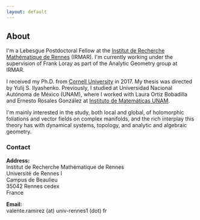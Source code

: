 ```yaml
---
layout: default
---
```


## About

I'm a Lebesgue Postdoctoral Fellow at the [Institut de Recherche Mathématique de Rennes](http://irmar.univ-rennes1.fr/) (IRMAR). I'm currently working under the supervision of Frank Loray as part of the Analytic Geometry group at IRMAR.

I received my Ph.D. from [Cornell University](http://www.math.cornell.edu) in 2017. My thesis was directed by Yulij S. Ilyashenko. Previously, I studied at Universidad Nacional Autónoma de México (UNAM), where I worked with Laura Ortiz Bobadilla and Ernesto Rosales González at [Instituto de Matemáticas UNAM](http://www.matem.unam.mx/).

I'm mainly interested in the study, both local and global, of holomorphic foliations and vector fields on complex manifolds, and the rich interplay this theory has with dynamical systems, topology, and analytic and algebraic geometry.


### Contact

**Address:**  
Institut de Recherche Mathématique de Rennes  
Université de Rennes I  
Campus de Beaulieu  
35042 Rennes cedex  
France

**Email:**  
valente.ramirez (at) univ-rennes1 (dot) fr
